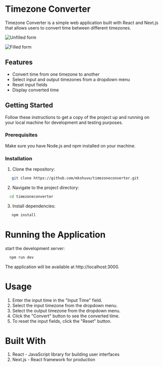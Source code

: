 # Timezone Converter

Timezone Converter is a simple web application built with React and Next.js that allows users to convert time between different timezones.

![Unfilled form](/unfilled-form.png)

![Filled form](/filled-form.png)
## Features

- Convert time from one timezone to another
- Select input and output timezones from a dropdown menu
- Reset input fields
- Display converted time

## Getting Started

Follow these instructions to get a copy of the project up and running on your local machine for development and testing purposes.

### Prerequisites

Make sure you have Node.js and npm installed on your machine.

### Installation

1. Clone the repository:

```bash
   git clone https://github.com/mkshuvo/timezoneconverter.git
```

2. Navigate to the project directory:
```bash
  cd timezoneconverter
```
3. Install dependencies:
```bash
   npm install
```


# Running the Application
start the development server:
```bash
  npm run dev
```
The application will be available at http://localhost:3000.

# Usage
1. Enter the input time in the "Input Time" field.
2. Select the input timezone from the dropdown menu.
3. Select the output timezone from the dropdown menu.
4. Click the "Convert" button to see the converted time.
5. To reset the input fields, click the "Reset" button.
# Built With
1. React - JavaScript library for building user interfaces
2. Next.js - React framework for production
